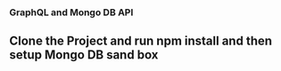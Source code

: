 ### GraphQL and Mongo DB API

## Clone the Project and run npm install and then setup Mongo DB sand box
